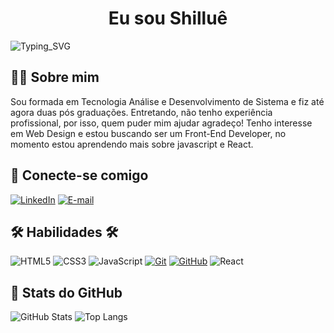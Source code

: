 <div align="center">
<h1>Eu sou Shilluê</h1>
</div>

![Typing_SVG](https://readme-typing-svg.herokuapp.com/?color=209512&size=20&center=true&vCenter=true&width=1000&lines=Bem+vindo+ao+meu+perfil+do+GitHub!+:%29)

## 👩‍💻 Sobre mim
Sou formada em Tecnologia Análise e Desenvolvimento de Sistema e fiz até agora duas pós graduações. Entretando, não tenho experiência profissional, por isso, quem puder mim ajudar agradeço! 
Tenho interesse em Web Design e estou buscando ser um Front-End Developer, no momento estou aprendendo mais sobre javascript e React.

##  🚀 Conecte-se comigo
[![LinkedIn](https://img.shields.io/badge/LINKEDIN-0067e3?style=for-the-badge&logo=microsoft-outlook&logoColor=%ffff
)](https://www.linkedin.com/in/shillu%C3%AA/)
[![E-mail]( https://img.shields.io/badge/GMAIL-b51c00?style=for-the-badge&logo=linkedin&logoColor=%ffff
)](mailto:shillue09@gmail.com)

## 🛠 Habilidades 🛠

![HTML5](https://img.shields.io/badge/HTML-000?style=for-the-badge&logo=html5&logoColor=23FF7F50)
![CSS3](https://img.shields.io/badge/CSS3-000?style=for-the-badge&logo=css3&logoColor=30A3DC)
![JavaScript](https://img.shields.io/badge/JAVASCRIPT-000?style=for-the-badge&logo=javascript&logoColor=23DF01D7)
[![Git](https://img.shields.io/badge/Git-000?style=for-the-badge&logo=git&logoColor=E94D5F)](https://git-scm.com/doc)
[![GitHub](https://img.shields.io/badge/GitHub-000?style=for-the-badge&logo=github&logoColor=30A3DC)](https://docs.github.com/)
![React](https://img.shields.io/badge/React-000?style=for-the-badge&logo=react&logoColor=8A2BE2)

## 🎯 Stats do GitHub

![GitHub Stats](https://github-readme-stats.vercel.app/api?username=Shillue&theme=transparent&bg_color=000&border_color=30A3DC&show_icons=true&icon_color=30A3DC&title_color=E94D5F&text_color=FFF&border_radius=10)
![Top Langs](https://github-readme-stats-git-masterrstaa-rickstaa.vercel.app/api/top-langs/?username=Shillue&layout=compact&bg_color=000&border_color=30A3DC&title_color=E94D5F&text_color=FFF&border_radius=10)

